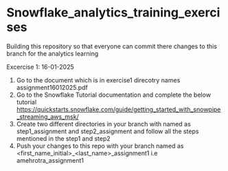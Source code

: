 # Snowflake_analytics_training_exercises
Building this repository so that everyone can commit there changes to this branch for the analytics learning

Excercise 1: 16-01-2025
1. Go to the document which is in exercise1 direcotry names assignment16012025.pdf
2. Go to the Snowflake Tutorial documentation and complete the below tutorial
https://quickstarts.snowflake.com/guide/getting_started_with_snowpipe_streaming_aws_msk/
3. Create two different directories in your branch with named as step1_assignment and step2_assignment and follow all the steps mentioned in the step1 and step2
4. Push your changes to this repo with your branch named as <first_name_initial>_<last_name>_assignment1 i.e amehrotra_assignment1

